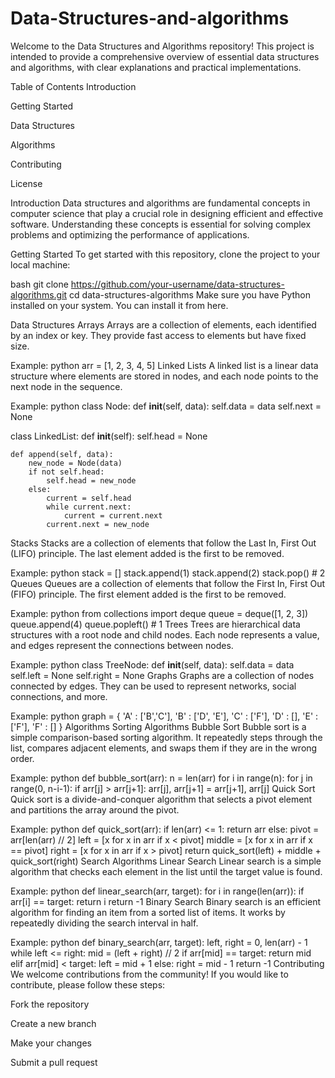 # Data-Structures-and-algorithms
Welcome to the Data Structures and Algorithms repository! This project is intended to provide a comprehensive overview of essential data structures and algorithms, with clear explanations and practical implementations.

Table of Contents
Introduction

Getting Started

Data Structures

Algorithms

Contributing

License

Introduction
Data structures and algorithms are fundamental concepts in computer science that play a crucial role in designing efficient and effective software. Understanding these concepts is essential for solving complex problems and optimizing the performance of applications.

Getting Started
To get started with this repository, clone the project to your local machine:

bash
git clone https://github.com/your-username/data-structures-algorithms.git
cd data-structures-algorithms
Make sure you have Python installed on your system. You can install it from here.

Data Structures
Arrays
Arrays are a collection of elements, each identified by an index or key. They provide fast access to elements but have fixed size.

Example:
python
arr = [1, 2, 3, 4, 5]
Linked Lists
A linked list is a linear data structure where elements are stored in nodes, and each node points to the next node in the sequence.

Example:
python
class Node:
    def __init__(self, data):
        self.data = data
        self.next = None

class LinkedList:
    def __init__(self):
        self.head = None

    def append(self, data):
        new_node = Node(data)
        if not self.head:
            self.head = new_node
        else:
            current = self.head
            while current.next:
                current = current.next
            current.next = new_node
Stacks
Stacks are a collection of elements that follow the Last In, First Out (LIFO) principle. The last element added is the first to be removed.

Example:
python
stack = []
stack.append(1)
stack.append(2)
stack.pop()  # 2
Queues
Queues are a collection of elements that follow the First In, First Out (FIFO) principle. The first element added is the first to be removed.

Example:
python
from collections import deque
queue = deque([1, 2, 3])
queue.append(4)
queue.popleft()  # 1
Trees
Trees are hierarchical data structures with a root node and child nodes. Each node represents a value, and edges represent the connections between nodes.

Example:
python
class TreeNode:
    def __init__(self, data):
        self.data = data
        self.left = None
        self.right = None
Graphs
Graphs are a collection of nodes connected by edges. They can be used to represent networks, social connections, and more.

Example:
python
graph = { 
    'A' : ['B','C'],
    'B' : ['D', 'E'],
    'C' : ['F'],
    'D' : [],
    'E' : ['F'],
    'F' : []
}
Algorithms
Sorting Algorithms
Bubble Sort
Bubble sort is a simple comparison-based sorting algorithm. It repeatedly steps through the list, compares adjacent elements, and swaps them if they are in the wrong order.

Example:
python
def bubble_sort(arr):
    n = len(arr)
    for i in range(n):
        for j in range(0, n-i-1):
            if arr[j] > arr[j+1]:
                arr[j], arr[j+1] = arr[j+1], arr[j]
Quick Sort
Quick sort is a divide-and-conquer algorithm that selects a pivot element and partitions the array around the pivot.

Example:
python
def quick_sort(arr):
    if len(arr) <= 1:
        return arr
    else:
        pivot = arr[len(arr) // 2]
        left = [x for x in arr if x < pivot]
        middle = [x for x in arr if x == pivot]
        right = [x for x in arr if x > pivot]
        return quick_sort(left) + middle + quick_sort(right)
Search Algorithms
Linear Search
Linear search is a simple algorithm that checks each element in the list until the target value is found.

Example:
python
def linear_search(arr, target):
    for i in range(len(arr)):
        if arr[i] == target:
            return i
    return -1
Binary Search
Binary search is an efficient algorithm for finding an item from a sorted list of items. It works by repeatedly dividing the search interval in half.

Example:
python
def binary_search(arr, target):
    left, right = 0, len(arr) - 1
    while left <= right:
        mid = (left + right) // 2
        if arr[mid] == target:
            return mid
        elif arr[mid] < target:
            left = mid + 1
        else:
            right = mid - 1
    return -1
Contributing
We welcome contributions from the community! If you would like to contribute, please follow these steps:

Fork the repository

Create a new branch

Make your changes

Submit a pull request
